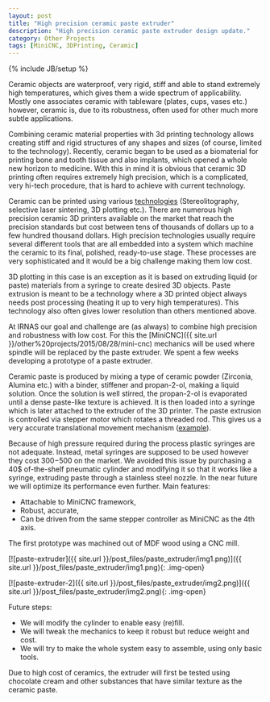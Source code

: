 ```yaml
---
layout: post
title: "High precision ceramic paste extruder"
description: "High precision ceramic paste extruder design update."
category: Other Projects
tags: [MiniCNC, 3DPrinting, Ceramic]
---
```

{% include JB/setup %}

Ceramic objects are waterproof, very rigid, stiff and able to stand extremely high temperatures, which gives them a wide spectrum of applicability. Mostly one associates ceramic with tableware (plates, cups, vases etc.) however, ceramic is, due to its robustness, often used for other much more subtle applications. 

Combining ceramic material properties with 3d printing technology allows creating stiff and rigid structures of any shapes and sizes (of course, limited to the technology). Recently, ceramic began to be used as a biomaterial for printing bone and tooth tissue and also implants, which opened a whole new horizon to medicine. With this in mind it is obvious that ceramic 3D printing often requires extremely high precision, which is a complicated, very hi-tech procedure, that is hard to achieve with current technology.

Ceramic can be printed using various [technologies](http://www.jbioleng.org/content/9/1/4) (Stereolitography, selective laser sintering, 3D plotting etc.). There are numerous high precision ceramic 3D printers available on the market that reach the precision standards but cost between tens of thousands of dollars up to a few hundred thousand dollars. High precision technologies usually require several different tools that are all embedded into a system which machine the ceramic to its final, polished, ready-to-use stage.  These processes are very sophisticated and it would be a big challenge making them low cost. 

3D plotting in this case is an exception as it is based on extruding liquid (or paste) materials from a syringe to create desired 3D objects. Paste extrusion is meant to be a technology where a 3D printed object always needs post processing (heating it up to very high temperatures). This technology also often gives lower resolution than others mentioned above. 

At IRNAS our goal and challenge are (as always) to combine high precision and robustness with low cost. For this the [MiniCNC]({{ site.url }}/other%20projects/2015/08/28/mini-cnc) mechanics will be used where spindle will be replaced by the paste extruder. We spent a few weeks developing a prototype of a paste extruder.
 
Ceramic paste is produced by mixing a type of ceramic powder (Zirconia, Alumina etc.) with a binder, stiffener and propan-2-ol, making a liquid solution. Once the solution is well stirred, the propan-2-ol is evaporated until a dense paste-like texture is achieved. It is then loaded into a syringe which is later attached to the extruder of the 3D printer. The paste extrusion is controlled via stepper motor which rotates a threaded rod. This gives us a very accurate translational movement mechanism ([example](http://www.thingiverse.com/thing:539490)).

Because of high pressure required during the process plastic syringes are not adequate. Instead, metal syringes are supposed to be used however they cost 300$-500$ on the market. We avoided this issue by purchasing a 40$ of-the-shelf pneumatic cylinder and modifying it so that it works like a syringe, extruding paste through a stainless steel nozzle. In the near future we will optimize its performance even further.
Main features: 

 * Attachable to MiniCNC framework,
 * Robust, accurate,
 * Can be driven from the same stepper controller as MiniCNC as the 4th axis.
 
The first prototype was machined out of MDF wood using a CNC mill.

[![paste-extruder]({{ site.url }}/post_files/paste_extruder/img1.png)]({{ site.url }}/post_files/paste_extruder/img1.png){: .img-open}

[![paste-extruder-2]({{ site.url }}/post_files/paste_extruder/img2.png)]({{ site.url }}/post_files/paste_extruder/img2.png){: .img-open}

Future steps:

 * We will modify the cylinder to enable easy (re)fill.
 * We will tweak the mechanics to keep it robust but reduce weight and cost.
 * We will try to make the whole system easy to assemble, using only basic tools.
 
Due to high cost of ceramics, the extruder will first be tested using chocolate cream and other substances that have similar texture as the ceramic paste.


 
